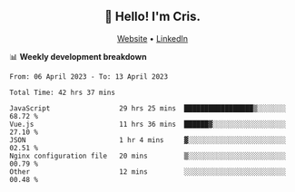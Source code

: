 
<h2 align="center">👋 Hello! I'm Cris.</h2>
<p align="center">
  <a href="https://www.criscunas.dev">Website</a> •
  <a href="https://www.linkedin.com/in/cristophercunas/">LinkedIn</a> 
</p>


📊 **Weekly development breakdown**
<!--START_SECTION:waka-->

```text
From: 06 April 2023 - To: 13 April 2023

Total Time: 42 hrs 37 mins

JavaScript                 29 hrs 25 mins  █████████████████▒░░░░░░░   68.72 %
Vue.js                     11 hrs 36 mins  ██████▓░░░░░░░░░░░░░░░░░░   27.10 %
JSON                       1 hr 4 mins     ▓░░░░░░░░░░░░░░░░░░░░░░░░   02.51 %
Nginx configuration file   20 mins         ▒░░░░░░░░░░░░░░░░░░░░░░░░   00.79 %
Other                      12 mins         ░░░░░░░░░░░░░░░░░░░░░░░░░   00.48 %
```

<!--END_SECTION:waka-->
